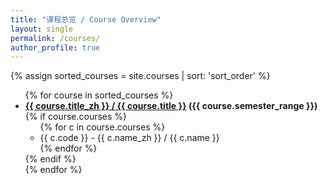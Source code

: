 ```yaml
---
title: "课程总览 / Course Overview"
layout: single
permalink: /courses/
author_profile: true
---
```


{% assign sorted_courses = site.courses | sort: 'sort_order' %}
<ul>
{% for course in sorted_courses %}
  <li>
    <strong>
      <a href="{{ course.url }}">{{ course.title_zh }} / {{ course.title }}</a>
      ({{ course.semester_range }})
    </strong>
    {% if course.courses %}
      <ul>
        {% for c in course.courses %}
          <li>{{ c.code }} - {{ c.name_zh }} / {{ c.name }}</li>
        {% endfor %}
      </ul>
    {% endif %}
  </li>
{% endfor %}
</ul>
